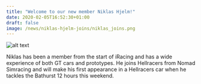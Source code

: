 ```yaml
---
title: "Welcome to our new member Niklas Hjelm!"
date: 2020-02-05T16:52:30+01:00
draft: false
image: /news/niklas-hjelm-joins/niklas_joins.png
---
```

![alt text](/news/niklas-hjelm-joins/niklas_joins.png)

Niklas has been a member from the start of iRacing and has a wide experience of both GT cars and prototypes. He joins Hellracers from Nomad Simracing and will make his first appearance in a Hellracers car when he tackles the Bathurst 12 hours this weekend.